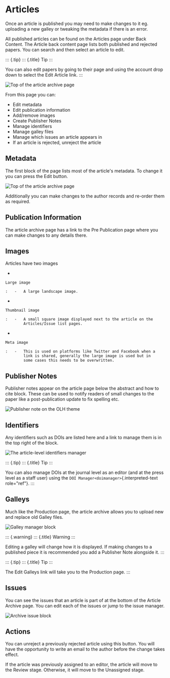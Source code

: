 Articles
========

Once an article is published you may need to make changes to it eg.
uploading a new galley or tweaking the metadata if there is an error.

All published articles can be found on the Articles page under Back
Content. The Article back content page lists both published and rejected
papers. You can search and then select an article to edit.

::: {.tip}
::: {.title}
Tip
:::

You can also edit papers by going to their page and using the account
drop down to select the Edit Article link.
:::

![Top of the article archive page](/nstatic/article_archive.png)

From this page you can:

-   Edit metadata
-   Edit publication information
-   Add/remove images
-   Create Publisher Notes
-   Manage identifiers
-   Manage galley files
-   Manage which issues an article appears in
-   If an article is rejected, unreject the article

Metadata
--------

The first block of the page lists most of the article\'s metadata. To
change it you can press the Edit button.

![Top of the article archive page](/nstatic/edit_metadata.png)

Additionally you can make changes to the author records and re-order
them as required.

Publication Information
-----------------------

The article archive page has a link to the Pre Publication page where
you can make changes to any details there.

Images
------

Articles have two images

-   

    Large image

    :   -   A large landscape image.

-   

    Thumbnail image

    :   -   A small square image displayed next to the article on the
            Articles/Issue list pages.

-   

    Meta image

    :   -   This is used on platforms like Twitter and Facebook when a
            link is shared, generally the large image is used but in
            some cases this needs to be overwritten.

Publisher Notes
---------------

Publisher notes appear on the article page below the abstract and how to
cite block. These can be used to notify readers of small changes to the
paper like a post-publication update to fix spelling etc.

![Publisher note on the OLH theme](/nstatic/publisher_note.png)

Identifiers
-----------

Any identifiers such as DOIs are listed here and a link to manage them
is in the top right of the block.

![The article-level identifiers manager](/nstatic/edit_doi.png)

::: {.tip}
::: {.title}
Tip
:::

You can also manage DOIs at the journal level as an editor (and at the
press level as a staff user) using the
`DOI Manager<doimanager>`{.interpreted-text role="ref"}.
:::

Galleys
-------

Much like the Production page, the article archive allows you to upload
new and replace old Galley files.

![Galley manager block](/nstatic/galleys_archive.png)

::: {.warning}
::: {.title}
Warning
:::

Editing a galley will change how it is displayed. If making changes to a
published piece it is recommended you add a Publisher Note alongside it.
:::

::: {.tip}
::: {.title}
Tip
:::

The Edit Galleys link will take you to the Production page.
:::

Issues
------

You can see the issues that an article is part of at the bottom of the
Article Archive page. You can edit each of the issues or jump to the
issue manager.

![Archive issue block](/nstatic/archive_issue.png)

Actions
-------

You can unreject a previously rejected article using this button. You
will have the opportunity to write an email to the author before the
change takes effect.

If the article was previously assigned to an editor, the article will
move to the Review stage. Otherwise, it will move to the Unassigned
stage.
